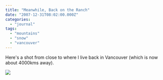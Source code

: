 ```yaml
---
title: "Meanwhile, Back on the Ranch"
date: "2007-12-31T08:02:00.000Z"
categories: 
  - "journal"
tags: 
  - "mountains"
  - "snow"
  - "vancouver"
---
```


Here's a shot from close to where I live back in Vancouver (which is now about 4000kms away).

[![](http://farm3.static.flickr.com/2296/2151555692_89d81aa382.jpg?v=0)](http://flickr.com/photos/duanestorey/2151555692/)
